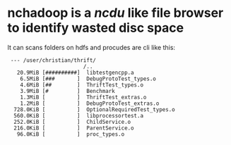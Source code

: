 # nchadoop is a *ncdu* like file browser to identify wasted disc space

It can scans folders on hdfs and procudes are cli like this:

```
 --- /user/christian/thrift/
                        /..
   20.9MiB [##########]  libtestgencpp.a
    6.5MiB [###       ]  DebugProtoTest_types.o
    4.6MiB [##        ]  ThriftTest_types.o
    3.9MiB [#         ]  Benchmark
    1.3MiB [          ]  ThriftTest_extras.o
    1.2MiB [          ]  DebugProtoTest_extras.o
  728.0KiB [          ]  OptionalRequiredTest_types.o
  560.0KiB [          ]  libprocessortest.a
  252.0KiB [          ]  ChildService.o
  216.0KiB [          ]  ParentService.o
   96.0KiB [          ]  proc_types.o
```
